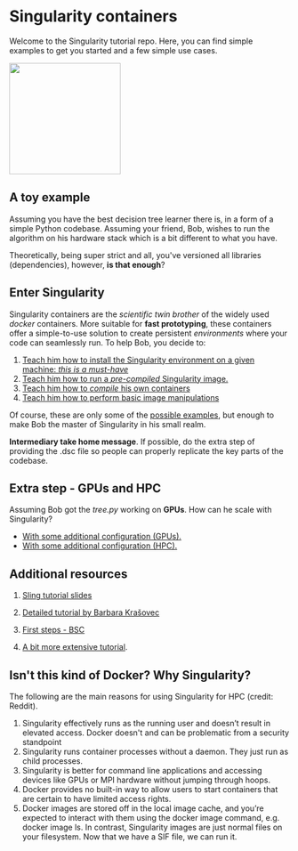 # Singularity containers

Welcome to the Singularity tutorial repo. Here, you can find simple examples to get you started and a few simple use cases.

<img src="https://www.msi.umn.edu/sites/default/files/singularity.png" width="200" height="200" />

## A toy example

Assuming you have the best decision tree learner there is, in a form of a simple Python codebase. Assuming your friend, Bob, wishes to run the algorithm on his hardware stack which is a bit different to what you have.

Theoretically, being super strict and all, you've versioned all libraries (dependencies), however, **is that enough**?

## Enter Singularity

Singularity containers are the *scientific twin brother* of the widely used *docker* containers. More suitable for **fast prototyping**, these containers offer a simple-to-use solution to create persistent *environments* where your code can seamlessly run. To help Bob, you decide to:

1. [Teach him how to install the Singularity environment on a given machine: *this is a must-have*](installation.md)
2. [Teach him how to run a _pre-compiled_ Singularity image.](running.md)
3. [Teach him how to _compile_ his own containers](compilation.md)
4. [Teach him how to perform basic image manipulations](manipulation.md)

Of course, these are only some of the [possible examples](https://sylabs.io/guides/3.0/user-guide/build_env.html), but enough to make Bob the master of Singularity in his small realm.

**Intermediary take home message**. If possible, do the extra step of providing the .dsc file so people can properly replicate the key parts of the codebase.

## Extra step - GPUs and HPC
Assuming Bob got the *tree.py* working on **GPUs**. How can he scale with Singularity?

+ [With some additional configuration (GPUs).](gpu.md)
+ [With some additional configuration (HPC).](hpc.md)

## Additional resources
1. [Sling tutorial slides](http://www.sling.si/sling/wp-content/uploads/2020/03/Krasovec_Javorsek-sling-maister-fri2020.pdf)

2. [Detailed tutorial by Barbara Krašovec](http://www.sling.si/sling/vec/dogodki/vzd1-2018/#Anatomija_vsebnikov)

3. [First steps - BSC](https://www.bsc.es/support/PATC/2ndDAY/11:00-12:00_Containers-HPC.pdf)

4. [A bit more extensive tutorial](https://github.com/NIH-HPC/Singularity-Tutorial).

## Isn't this kind of Docker? Why Singularity?

The following are the main reasons for using Singularity for HPC (credit: Reddit).

1. Singularity effectively runs as the running user and doesn’t result in elevated access. Docker doesn't and can be problematic from a security standpoint
2. Singularity runs container processes without a daemon. They just run as child processes.
3. Singularity is better for command line applications and accessing devices like GPUs or MPI hardware without jumping through hoops.
4. Docker provides no built-in way to allow users to start containers that are certain to have limited access rights.
5.  Docker images are stored off in the local image cache, and you’re expected to interact with them using the docker image command, e.g. docker image ls.
In contrast, Singularity images are just normal files on your filesystem. Now that we have a SIF file, we can run it.

